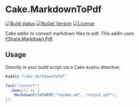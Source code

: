 # Cake.MarkdownToPdf
[![Build status](https://ci.appveyor.com/api/projects/status/gopqcygjgfumot9c?svg=true)](https://ci.appveyor.com/project/twenzel/cake-markdowntopdf) [![NuGet Version](http://img.shields.io/nuget/v/Cake.MarkdownToPdf.svg?style=flat)](https://www.nuget.org/packages/Cake.MarkdownToPdf/) [![License](https://img.shields.io/badge/license-MIT-blue.svg)](LICENSE.md)

Cake addin to convert markdown files to pdf. This addin uses [FSharp.Markdown.Pdf](https://github.com/theburningmonk/FSharp.Markdown.Pdf).

## Usage

Directly in your build script via a Cake `#addin` directive:

```csharp
#addin "Cake.MarkdownToPdf"

Task("Convert")
  .Does(() => {        
    MarkdownFileToPdf("readme.md", "output.pdf");
});
```
